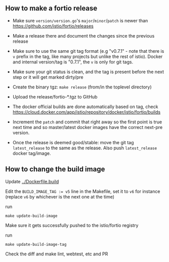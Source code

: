 ## How to make a fortio release

- Make sure `version/version.go`'s `major`/`minor`/`patch` is newer than https://github.com/istio/fortio/releases

- Make a release there and document the changes since the previous release

- Make sure to use the same git tag format (e.g "v0.7.1" - note that there is `v` prefix in the tag, like many projects but unlike the rest of istio). Docker and internal version/tag is "0.7.1", the `v` is only for git tags.

- Make sure your git status is clean, and the tag is present before the next step or it will get marked dirty/pre

- Create the binary tgz: `make release` (from/in the toplevel directory)

- Upload the release/fortio-\*.tgz to GitHub

- The docker official builds are done automatically based on tag, check https://cloud.docker.com/app/istio/repository/docker/istio/fortio/builds

- Increment the `patch` and commit that right away so the first point is true next time and so master/latest docker images have the correct next-pre version.

- Once the release is deemed good/stable: move the git tag `latest_release` to the same as the release. Also push `latest_release` docker tag/image.

## How to change the build image

Update [../Dockerfile.build](../Dockerfile.build)

Edit the `BUILD_IMAGE_TAG := v5` line in the Makefile, set it to `v6`
for instance (replace `v6` by whichever is the next one at the time)

run
```
make update-build-image
```

Make sure it gets successfully pushed to the istio/fortio registry

run
```
make update-build-image-tag
```

Check the diff and make lint, webtest, etc and PR
